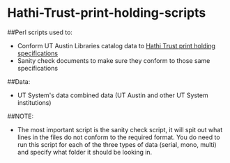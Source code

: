 # Hathi-Trust-print-holding-scripts

##Perl scripts used to:
* Conform UT Austin Libraries catalog data to [Hathi Trust print holding specifications](http://www.hathitrust.org/print_holdings)
* Sanity check documents to make sure they conform to those same specifications

##Data:
* UT System's data combined data (UT Austin and other UT System institutions)

##NOTE:
* The most important script is the sanity check script, it will spit out what lines in the files do not conform to the required format.  You do need to run this script for each of the three types of data (serial, mono, multi) and specify what folder it should be looking in.
